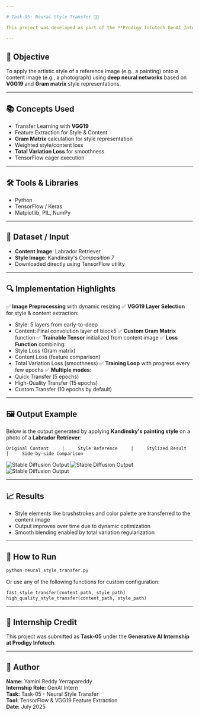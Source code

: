 ```yaml
---

# Task-05: Neural Style Transfer 🎨🧠

This project was developed as part of the **Prodigy Infotech GenAI Internship**, focusing on **Neural Style Transfer** — blending the content of one image with the artistic style of another using a pre-trained deep learning model.

---
```


## 📌 Objective
To apply the artistic style of a reference image (e.g., a painting) onto a content image (e.g., a photograph) using **deep neural networks** based on **VGG19** and **Gram matrix** style representations.

---

## 📚 Concepts Used
- Transfer Learning with **VGG19**
- Feature Extraction for Style & Content
- **Gram Matrix** calculation for style representation
- Weighted style/content loss
- **Total Variation Loss** for smoothness
- TensorFlow eager execution

---

## 🛠️ Tools & Libraries
- Python
- TensorFlow / Keras
- Matplotlib, PIL, NumPy

---

## 📂 Dataset / Input

- **Content Image**: Labrador Retriever
- **Style Image**: Kandinsky's *Composition 7*
- Downloaded directly using TensorFlow utility

---

## 🔍 Implementation Highlights

✅ **Image Preprocessing** with dynamic resizing
✅ **VGG19 Layer Selection** for style & content extraction:
  - Style: 5 layers from early-to-deep
  - Content: Final convolution layer of block5
✅ **Custom Gram Matrix** function
✅ **Trainable Tensor** initialized from content image
✅ **Loss Function** combining:
  - Style Loss (Gram matrix)
  - Content Loss (feature comparison)
  - Total Variation Loss (smoothness)
✅ **Training Loop** with progress every few epochs
✅ **Multiple modes**:
  - Quick Transfer (5 epochs)
  - High-Quality Transfer (15 epochs)
  - Custom Transfer (10 epochs by default)

---

## 🖼️ Output Example

Below is the output generated by applying **Kandinsky's painting style** on a photo of a **Labrador Retriever**:

```
Original Content     |     Style Reference     |     Stylized Result     |     Side-by-side Comparison

```
![Stable Diffusion Output](https://github.com/Yamini192211153/PRODIGY_GA_05/blob/main/GA_Task_5_input.png)
![Stable Diffusion Output](https://github.com/Yamini192211153/PRODIGY_GA_05/blob/main/GA_Task_5_style.png)
![Stable Diffusion Output](https://github.com/Yamini192211153/PRODIGY_GA_05/blob/main/GA_Task_5_output.png)

---

## 📈 Results

- Style elements like brushstrokes and color palette are transferred to the content image
- Output improves over time due to dynamic optimization
- Smooth blending enabled by total variation regularization

---

## 🚀 How to Run

```bash
python neural_style_transfer.py
```

Or use any of the following functions for custom configuration:
```python
fast_style_transfer(content_path, style_path)
high_quality_style_transfer(content_path, style_path)
```

---

## 📌 Internship Credit

This project was submitted as **Task-05** under the **Generative AI Internship at Prodigy Infotech**.

---

## 🧠 Author

**Name:** Yamini Reddy Yerrapareddy  
**Internship Role:** GenAI Intern  
**Task:** Task-05 - Neural Style Transfer  
**Tool:** TensorFlow & VGG19 Feature Extraction  
**Date:** July 2025
```

